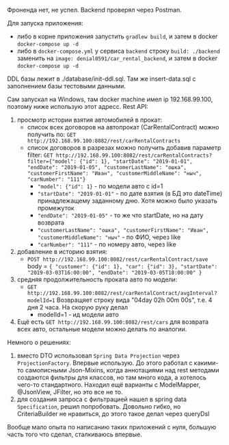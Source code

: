 Фроненда нет, не успел. Backend проверял через Postman.

Для запуска приложения:
- либо в корне приложения запустить `gradlew build`, и затем в docker `docker-compose up -d`
- либо в `docker-compose.yml` у сервиса `backend` строку `build: ./backend` заменить на `image: denial0591/car_rental_backend`, и затем в docker `docker-compose up -d` 

DDL базы лежит в ./database/init-ddl.sql. Там же insert-data.sql с заполнением базы тестовыми данными.

Сам запускал на Windows, там docker machine имел ip 192.168.99.100, поэтому ниже использую этот адресс.
Rest API:
1) просмотр истории взятия автомобилей в прокат:
   - список всех договоров на автопрокат (СarRentalContract) можно получить по:
`GET http://192.168.99.100:8082/rest/carRentalContracts`
   - список договоров в разрезах можно получить добавив параметр filter:
`GET http://192.168.99.100:8082/rest/carRentalContracts?filter={"model": {"id": 1}, "startDate": "2019-01-01", "endDate": "2019-01-05", "customerLastName": "ошка", "customerFirstName": "Иван", "customerMiddleName": "ныч", "carNumber": "111"}`
      - `"model": {"id": 1}` - по модели авто с id=1
      - `"startDate": "2019-01-01"` - по дате взятия (в БД это dateTime) принадлежащему заданному дню. Хотя можно было указать промежуток
      - `"endDate": "2019-01-05"` - то же что startDate, но на дату возврата
      - `"customerLastName": "ошка", "customerFirstName": "Иван", "customerMiddleName": "ныч"` - по ФИО, через like
      - `"carNumber": "111"` - по номеру авто, через like
2) добавление в историю взятия:
   - `POST http://192.168.99.100:8082/rest/carRentalContract/save`
   body = `{
           	"customer": {"id": 1},
           	"car": {"id": 3},
           	"startDate": "2019-03-03T16:00:00",
           	"endDate": "2019-03-05T18:00:00"
           }`
3) средняя продолжительность проката авто по модели:
   - `GET http://192.168.99.100:8082/rest/carRentalContract/avgInterval?modelId=1`
   Возвращяет строку вида "04day 02h 00m 00s", т.е. 4 дня 2 часа. На скорую руку делал
      - modelId=1 - ид модели авто
4) Ещё есть `GET http://192.168.99.100:8082/rest/cars` для возврата всех авто, остальные модели можно делать по аналогии.

Немного о решениях:
1) вместо DTO использовал `Spring Data Projection` через `ProjectionFactory`. Впервые использую. До этого работал с какими-то самописными Json-Mixins, когда аннотациями над rest методами создаются фильтры для классов, но там много кода, а хотелось чего-то стандартного. Находил ещё варианты с ModelMapper, @JsonView, JFilter, но это все не то.
2) для создания запроса с фильтрацией нашел в spring data `Specification`, решил попробовать. Довольно гибко, но CriteriaBuilder не нравиться, до этого такое делал через queryDsl

Вообще мало опыта по написанию таких приложений с нуля, большую часть того что сделал, сталкиваюсь впервые.